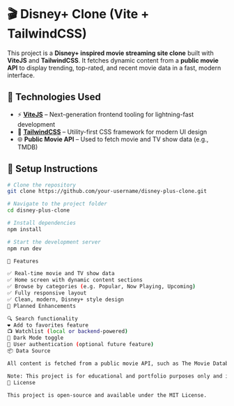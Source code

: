 # 🎬 Disney+ Clone (Vite + TailwindCSS)

This project is a **Disney+ inspired movie streaming site clone** built with **ViteJS** and **TailwindCSS**. It fetches dynamic content from a **public movie API** to display trending, top-rated, and recent movie data in a fast, modern interface.

## 🚀 Technologies Used

- ⚡ **[ViteJS](https://vitejs.dev/)** – Next-generation frontend tooling for lightning-fast development
- 🎨 **[TailwindCSS](https://tailwindcss.com/)** – Utility-first CSS framework for modern UI design
- 🌐 **Public Movie API** – Used to fetch movie and TV show data (e.g., TMDB)

## 🔧 Setup Instructions

```bash
# Clone the repository
git clone https://github.com/your-username/disney-plus-clone.git

# Navigate to the project folder
cd disney-plus-clone

# Install dependencies
npm install

# Start the development server
npm run dev

📁 Features

✅ Real-time movie and TV show data
✅ Home screen with dynamic content sections
✅ Browse by categories (e.g. Popular, Now Playing, Upcoming)
✅ Fully responsive layout
✅ Clean, modern, Disney+ style design
🧩 Planned Enhancements

🔍 Search functionality
❤️ Add to favorites feature
📺 Watchlist (local or backend-powered)
🌙 Dark Mode toggle
👤 User authentication (optional future feature)
📦 Data Source

All content is fetched from a public movie API, such as The Movie Database (TMDB), using API keys and RESTful endpoints.

Note: This project is for educational and portfolio purposes only and is not affiliated with or endorsed by Disney.
📄 License

This project is open-source and available under the MIT License.